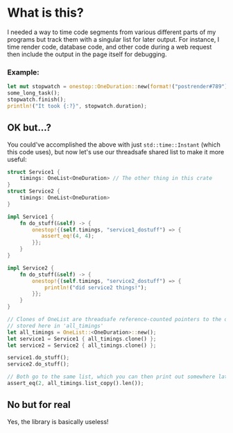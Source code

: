 # What is this?

I needed a way to time code segments from various different parts of my programs but track
them with a singular list for later output. For instance, I time render code, database code,
and other code during a web request then include the output in the page itself for debugging.

### Example:

```rust
let mut stopwatch = onestop::OneDuration::new(format!("postrender#789"));
some_long_task();
stopwatch.finish();
println!("It took {:?}", stopwatch.duration);
```

## OK but...?

You could've accomplished the above with just `std::time::Instant` (which this code uses),
but now let's use our threadsafe shared list to make it more useful:

```rust
struct Service1 {
    timings: OneList<OneDuration> // The other thing in this crate
}
struct Service2 {
    timings: OneList<OneDuration>
}

impl Service1 {
    fn do_stuff(&self) -> {
        onestop!{(self.timings, "service1_dostuff") => {
           assert_eq!(4, 4);
        }};
    }
}

impl Service2 {
    fn do_stuff(&self) -> {
        onestop!{(self.timings, "service2_dostuff") => {
            println!("did service2 things!");
        }};
    }
}

// Clones of OneList are threadsafe reference-counted pointers to the original list
// stored here in 'all_timings'
let all_timings = OneList::<OneDuration>::new();
let service1 = Service1 { all_timings.clone() };
let service2 = Service2 { all_timings.clone() };

service1.do_stuff();
service2.do_stuff();

// Both go to the same list, which you can then print out somewhere later
assert_eq(2, all_timings.list_copy().len());
```

## No but for real

Yes, the library is basically useless!
